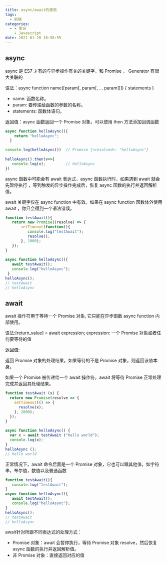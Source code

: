 ```yaml
---
title: async/await的使用
tags:
  - 前端
categories:
  - - 笔记
    - Javascript
date: 2021-01-20 16:58:55
---
```


## async

async 是 ES7 才有的与异步操作有关的关键字，和 Promise ， Generator 有很大关联的

语法：async function name([param[, param[, ... param]]]) { statements }

+ name: 函数名称。
+ param: 要传递给函数的参数的名称。
+ statements: 函数体语句。

返回值：async 函数返回一个 Promise 对象，可以使用 then 方法添加回调函数

```js
async function helloAsync(){
    return "helloAsync";
  }
  
console.log(helloAsync())  // Promise {<resolved>: "helloAsync"}
 
helloAsync().then(v=>{
   console.log(v);         // helloAsync
})
```


async 函数中可能会有 await 表达式，async 函数执行时，如果遇到 await 就会先暂停执行 ，等到触发的异步操作完成后，恢复 async 函数的执行并返回解析值。

await 关键字仅在 async function 中有效。如果在 async function 函数体外使用 await ，你只会得到一个语法错误。

```js
function testAwait(){
   return new Promise((resolve) => {
       setTimeout(function(){
          console.log("testAwait");
          resolve();
       }, 1000);
   });
}
 
async function helloAsync(){
   await testAwait();
   console.log("helloAsync");
 }
helloAsync();
// testAwait
// helloAsync
```

## await

await 操作符用于等待一个 Promise 对象, 它只能在异步函数 async function 内部使用。

语法:[return_value] = await expression;
expression: 一个 Promise 对象或者任何要等待的值

返回值:

返回 Promise 对象的处理结果。如果等待的不是 Promise 对象，则返回该值本身。

如果一个 Promise 被传递给一个 await 操作符，await 将等待 Promise 正常处理完成并返回其处理结果。

```js
function testAwait (x) {
  return new Promise(resolve => {
    setTimeout(() => {
      resolve(x);
    }, 2000);
  });
}
 
async function helloAsync() {
  var x = await testAwait ("hello world");
  console.log(x); 
}
helloAsync ();
// hello world
```

正常情况下，await 命令后面是一个 Promise 对象，它也可以跟其他值，如字符串，布尔值，数值以及普通函数

```js
function testAwait(){
   console.log("testAwait");
}
async function helloAsync(){
   await testAwait();
   console.log("helloAsync");
}
helloAsync();
// testAwait
// helloAsync
```

await针对所跟不同表达式的处理方式：

+ Promise 对象：await 会暂停执行，等待 Promise 对象 resolve，然后恢复 async 函数的执行并返回解析值。
+ 非 Promise 对象：直接返回对应的值